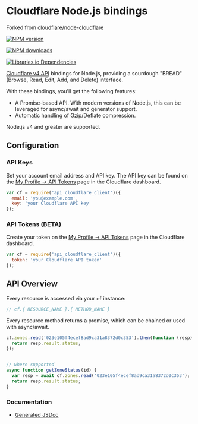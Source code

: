 # Cloudflare Node.js bindings
Forked from [cloudflare/node-cloudflare](https://github.com/cloudflare/node-cloudflare)

[//]: # ([![Stability Stable])

[//]: # ([badge-stability]])

[//]: # ([badge-stability-url])

[![NPM version][badge-npm]][badge-npm-url]

[//]: # ([![Travis CI][badge-travis]][badge-travis-url])

[//]: # ([![Coveralls][badge-coveralls]][badge-coveralls-url])

[![NPM downloads][badge-npm-downloads]][badge-npm-downloads]

[![Libraries.io Dependencies][badge-libraries]][badge-libraries-url]

[badge-stability]: https://img.shields.io/badge/stability-stable-green.svg?style=flat-square
[badge-stability-url]: https://github.com/dominictarr/stability/blob/4d649a5b3af8444720929a50254dfbb071ce27e7/levels.json#L8-L9
[badge-npm]: https://img.shields.io/npm/v/api_cloudflare_client.svg?style=flat-square
[badge-npm-downloads]: https://img.shields.io/npm/dm/api_cloudflare_client.svg?style=flat-square
[badge-npm-url]: https://www.npmjs.com/package/api_cloudflare_client
[badge-travis]: https://img.shields.io/travis/cloudflare/node-cloudflare/master.svg?style=flat-square
[badge-travis-url]: https://travis-ci.org/cloudflare/node-cloudflare
[badge-coveralls]: https://img.shields.io/coveralls/github/cloudflare/node-cloudflare/master.svg?style=flat-square
[badge-coveralls-url]: https://coveralls.io/github/Ziut3k-dev/node-cloudflare
[badge-libraries]: https://img.shields.io/librariesio/github/Ziut3k-dev/node-cloudflare.svg?style=flat-square
[badge-libraries-url]: https://libraries.io/github/Ziut3k-dev/node-cloudflare

[Cloudflare v4 API][cf-api] bindings for Node.js, providing a sourdough
"BREAD" (Browse, Read, Edit, Add, and Delete) interface.

[cf-api]: https://api.cloudflare.com/

With these bindings, you'll get the following features:

* A Promise-based API. With modern versions of Node.js, this can be
  leveraged for async/await and generator support.
* Automatic handling of Gzip/Deflate compression.

Node.js v4 and greater are supported.

## Configuration

### API Keys

Set your account email address and API key.  The API key can be found on
the [My Profile -> API Tokens][api-tokens] page in the Cloudflare dashboard.

[api-tokens]: https://dash.cloudflare.com/profile/api-tokens

```javascript
var cf = require('api_cloudflare_client')({
  email: 'you@example.com',
  key: 'your Cloudflare API key'
});
```

### API Tokens (BETA)

Create your token on the [My Profile -> API Tokens][api-tokens] page in the Cloudflare dashboard.

[api-tokens]: https://dash.cloudflare.com/profile/api-tokens

```javascript
var cf = require('api_cloudflare_client')({
  token: 'your Cloudflare API token'
});
```

## API Overview

Every resource is accessed via your `cf` instance:

```javascript
// cf.{ RESOURCE_NAME }.{ METHOD_NAME }
```

Every resource method returns a promise, which can be chained or used
with async/await.

```javascript
cf.zones.read('023e105f4ecef8ad9ca31a8372d0c353').then(function (resp) {
  return resp.result.status;
});


// where supported
async function getZoneStatus(id) {
  var resp = await cf.zones.read('023e105f4ecef8ad9ca31a8372d0c353');
  return resp.result.status;
}
```

### Documentation

* [Generated JSDoc](https://cloudflare.github.io/node-cloudflare)
